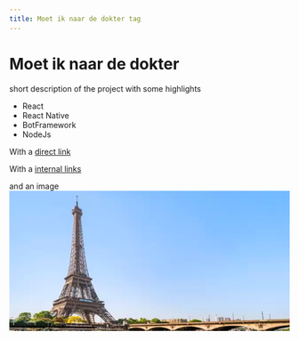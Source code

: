 ```yaml
---
title: Moet ik naar de dokter tag
---
```

# Moet ik naar de dokter
short description of the project with some highlights
- React
- React Native
- BotFramework
- NodeJs

With a [direct link](https://www.nu.nl/economie/6138654/sector-voorziet-volgende-week-grote-stappen-op-weg-naar-meer-reizen.html)

With a [internal links](../2_education/vu.md)

and an image
![alt text](../assets/paris.webp)

